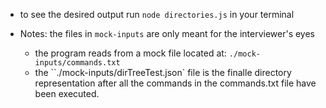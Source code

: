 - to see the desired output run
  `node directories.js` in your terminal

- Notes:
  the files in `mock-inputs` are only meant for the interviewer's eyes
  - the program reads from a mock file located at:
    `./mock-inputs/commands.txt`
  - the ``./mock-inputs/dirTreeTest.json` file is the finalle directory representation after all the commands in the commands.txt file have been executed.
